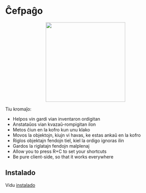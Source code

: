 # Ĉefpaĝo

<p align="center">
    <img src="https://raw.githubusercontent.com/blackd/Inventory-Profiles/all-in-one/description/output.webp" width="250px">
</p>

Tiu kromaĵo:

- Helpos vin gardi vian inventaron ordigitan
- Anstataŭos vian kvazaŭ-rompigitan ilon
- Metos ĉiun en la kofro kun unu klako
- Movos la objektojn, kiujn vi havas, ke estas ankaŭ en la kofro
- Riglos objektajn fendojn tiel, kiel la ordigo ignoras ilin
- Gardos la riglatajn fendojn malplenaj
- Allow you to press R+C to set your shortcuts
- Be pure client-side, so that it works everywhere

## Instalado

Vidu [instalado](installation/index.md)
